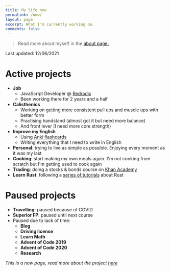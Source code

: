 ```yaml
---
title: My life now
permalink: /now/
layout: page
excerpt: What I'm currently working on.
comments: false
---
```


> Read more about myself in the [about page.](../about)

Last updated: 12/06/2021

# Active projects

- **Job**
  - JavaScript Developer @ [Redradix](https://redradix.com/)
  - Been working there for 2 years and a half
- **Calisthenics**
  - Working on getting more consistent pull ups and muscle ups with better form
  - Practising handstand (almost got it but need more balance)
  - And front lever (I need more core strength)
- **Improve my English**
  - Using [Anki flashcards](https://apps.ankiweb.net/)
  - Writing everything that I need to write in English
- **Personal**: trying to live as simple as possible. Enjoying every moment as it was my last
- **Cooking**: start making my own meals again. I'm not cooking from scratch but I'm getting used to cook again
- **Trading**: doing a stocks & bonds course on [Khan Academy](https://www.khanacademy.org/economics-finance-domain/core-finance/stock-and-bonds)
- **Learn Rust**: following a [series of tutorials](https://pwy.io/en/posts/learning-to-fly-pt1/) about Rust

# Paused projects

- **Travelling**: paused because of COVID
- **Superior FP**: paused until next course
- Paused due to lack of time:
  - **Blog**
  - **Driving license**
  - **Learn Math**
  - **Advent of Code 2019**
  - **Advent of Code 2020**
  - **Research**
 
_This is a now page, read more about the project [here](https://nownownow.com/about)_